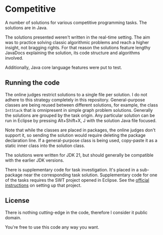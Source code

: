 # Competitive

A number of solutions for various competitive programming tasks.
The solutions are in Java.

The solutions presented weren't written in the real-time setting.
The aim was to practice solving classic algorithmic problems
and reach a higher insight, not bragging rights. For that reason
the solutions feature lengthy JavaDocs explaining the solution,
its code structure and algorithms involved.

Additionally, Java core language features were put to test.

## Running the code

The online judges restrict solutions to a single file per solution.
I do not adhere to this strategy completely in this repository. General-purpose
classes are being reused between different solutions, for example, the class
`IntStack` that is omnipresent in simple graph problem solutions.
Generally the solutions are grouped by the task origin. Any particular solution
can be run in Eclipse by pressing Alt+Shift+X, J with the solution Java file
focused.

Note that while the classes are placed in packages, the online judges
don't support it, so sending the solution would require deleting the
package declaration line. If a general-purpose class is being used, copy-paste
it as a static inner class into the solution class.

The solutions were written for JDK 21, but should generally be compatible with
the earlier JDK versions.

There is supplementary code for task investigation.
It's placed in a sub-package near the corresponding task solution.
Supplementary code for one of the tasks requires the SWT project opened
in Eclipse.
See the [official instructions](https://www.eclipse.org/swt/eclipse.php)
on setting up that project.

## License

There is nothing cutting-edge in the code, therefore I consider it public domain.

You're free to use this code any way you want.